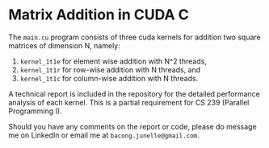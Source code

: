 # Matrix Addition in CUDA C

The ```main.cu``` program consists of three cuda kernels for addition two square matrices of dimension N, namely:

1. ```kernel_1t1e``` for element wise addition with N^2 threads, 
2. ```kernel_1t1r``` for row-wise addition with N threads, and
3. ```kernel_1t1c``` for column-wise addition with N threads. 

A technical report is included in the repository for the detailed performance analysis of each kernel. This is a partial requirement for CS 239 (Parallel Programming I).

Should you have any comments on the report or code, please do message me on LinkedIn or email me at ```bacong.junelle@gmail.com```.